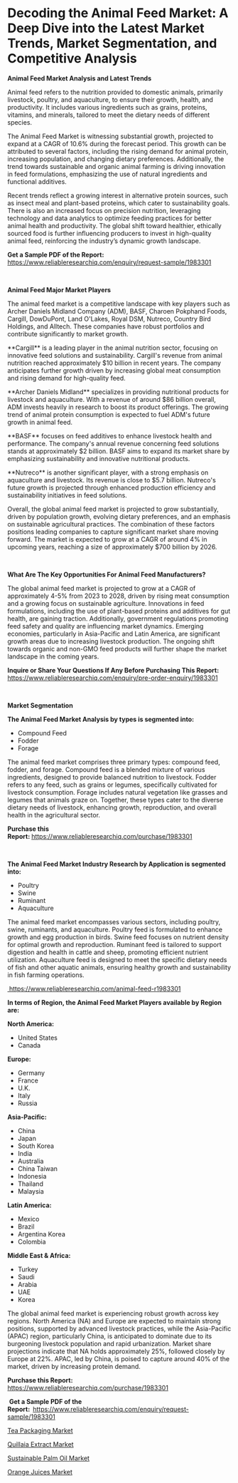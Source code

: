 <p><h1>Decoding the Animal Feed Market: A Deep Dive into the Latest Market Trends, Market Segmentation, and Competitive Analysis</h1></p><p><strong>Animal Feed Market Analysis and Latest Trends</strong></p>
<p><p>Animal feed refers to the nutrition provided to domestic animals, primarily livestock, poultry, and aquaculture, to ensure their growth, health, and productivity. It includes various ingredients such as grains, proteins, vitamins, and minerals, tailored to meet the dietary needs of different species.</p><p>The Animal Feed Market is witnessing substantial growth, projected to expand at a CAGR of 10.6% during the forecast period. This growth can be attributed to several factors, including the rising demand for animal protein, increasing population, and changing dietary preferences. Additionally, the trend towards sustainable and organic animal farming is driving innovation in feed formulations, emphasizing the use of natural ingredients and functional additives.</p><p>Recent trends reflect a growing interest in alternative protein sources, such as insect meal and plant-based proteins, which cater to sustainability goals. There is also an increased focus on precision nutrition, leveraging technology and data analytics to optimize feeding practices for better animal health and productivity. The global shift toward healthier, ethically sourced food is further influencing producers to invest in high-quality animal feed, reinforcing the industry’s dynamic growth landscape.</p></p>
<p><strong>Get a Sample PDF of the Report:&nbsp;</strong> <a href="https://www.reliableresearchiq.com/enquiry/request-sample/1983301?utm_campaign=1144&utm_medium=2&utm_source=Github&utm_content=ia&utm_term=14022025&utm_id=animal-feed">https://www.reliableresearchiq.com/enquiry/request-sample/1983301</a></p>
<p>&nbsp;</p>
<p><strong>Animal Feed Major Market Players</strong></p>
<p><p>The animal feed market is a competitive landscape with key players such as Archer Daniels Midland Company (ADM), BASF, Charoen Pokphand Foods, Cargill, DowDuPont, Land O'Lakes, Royal DSM, Nutreco, Country Bird Holdings, and Alltech. These companies have robust portfolios and contribute significantly to market growth.</p><p>**Cargill** is a leading player in the animal nutrition sector, focusing on innovative feed solutions and sustainability. Cargill's revenue from animal nutrition reached approximately $10 billion in recent years. The company anticipates further growth driven by increasing global meat consumption and rising demand for high-quality feed.</p><p>**Archer Daniels Midland** specializes in providing nutritional products for livestock and aquaculture. With a revenue of around $86 billion overall, ADM invests heavily in research to boost its product offerings. The growing trend of animal protein consumption is expected to fuel ADM's future growth in animal feed.</p><p>**BASF** focuses on feed additives to enhance livestock health and performance. The company's annual revenue concerning feed solutions stands at approximately $2 billion. BASF aims to expand its market share by emphasizing sustainability and innovative nutritional products.</p><p>**Nutreco** is another significant player, with a strong emphasis on aquaculture and livestock. Its revenue is close to $5.7 billion. Nutreco's future growth is projected through enhanced production efficiency and sustainability initiatives in feed solutions. </p><p>Overall, the global animal feed market is projected to grow substantially, driven by population growth, evolving dietary preferences, and an emphasis on sustainable agricultural practices. The combination of these factors positions leading companies to capture significant market share moving forward. The market is expected to grow at a CAGR of around 4% in upcoming years, reaching a size of approximately $700 billion by 2026.</p></p>
<p>&nbsp;</p>
<p><strong>What Are The Key Opportunities For Animal Feed Manufacturers?</strong></p>
<p><p>The global animal feed market is projected to grow at a CAGR of approximately 4-5% from 2023 to 2028, driven by rising meat consumption and a growing focus on sustainable agriculture. Innovations in feed formulations, including the use of plant-based proteins and additives for gut health, are gaining traction. Additionally, government regulations promoting feed safety and quality are influencing market dynamics. Emerging economies, particularly in Asia-Pacific and Latin America, are significant growth areas due to increasing livestock production. The ongoing shift towards organic and non-GMO feed products will further shape the market landscape in the coming years.</p></p>
<p><strong>Inquire or Share Your Questions If Any Before Purchasing This Report:</strong> <a href="https://www.reliableresearchiq.com/enquiry/pre-order-enquiry/1983301?utm_campaign=1144&utm_medium=2&utm_source=Github&utm_content=ia&utm_term=14022025&utm_id=animal-feed">https://www.reliableresearchiq.com/enquiry/pre-order-enquiry/1983301</a></p>
<p>&nbsp;</p>
<p><strong>Market Segmentation</strong></p>
<p><strong>The Animal Feed Market Analysis by types is segmented into:</strong></p>
<p><ul><li>Compound Feed</li><li>Fodder</li><li>Forage</li></ul></p>
<p><p>The animal feed market comprises three primary types: compound feed, fodder, and forage. Compound feed is a blended mixture of various ingredients, designed to provide balanced nutrition to livestock. Fodder refers to any feed, such as grains or legumes, specifically cultivated for livestock consumption. Forage includes natural vegetation like grasses and legumes that animals graze on. Together, these types cater to the diverse dietary needs of livestock, enhancing growth, reproduction, and overall health in the agricultural sector.</p></p>
<p><strong>Purchase this Report:&nbsp;</strong><a href="https://www.reliableresearchiq.com/purchase/1983301?utm_campaign=1144&utm_medium=2&utm_source=Github&utm_content=ia&utm_term=14022025&utm_id=animal-feed">https://www.reliableresearchiq.com/purchase/1983301</a></p>
<p>&nbsp;</p>
<p><strong>The Animal Feed Market Industry Research by Application is segmented into:</strong></p>
<p><ul><li>Poultry</li><li>Swine</li><li>Ruminant</li><li>Aquaculture</li></ul></p>
<p><p>The animal feed market encompasses various sectors, including poultry, swine, ruminants, and aquaculture. Poultry feed is formulated to enhance growth and egg production in birds. Swine feed focuses on nutrient density for optimal growth and reproduction. Ruminant feed is tailored to support digestion and health in cattle and sheep, promoting efficient nutrient utilization. Aquaculture feed is designed to meet the specific dietary needs of fish and other aquatic animals, ensuring healthy growth and sustainability in fish farming operations.</p></p>
<p><a href="https://www.reliableresearchiq.com/animal-feed-r1983301?utm_campaign=1144&utm_medium=2&utm_source=Github&utm_content=ia&utm_term=14022025&utm_id=animal-feed">&nbsp;https://www.reliableresearchiq.com/animal-feed-r1983301</a></p>
<p><strong>In terms of Region, the Animal Feed Market Players available by Region are:</strong></p>
<p>
    <p> <strong> North America: </strong>
        <ul>
            <li>United States</li>
            <li>Canada</li>
        </ul>
        </p> 
    <p> <strong> Europe: </strong>
        <ul>
            <li>Germany</li>
            <li>France</li>
            <li>U.K.</li>
            <li>Italy</li>
            <li>Russia</li>
        </ul>
        </p> 
    <p> <strong> Asia-Pacific: </strong>
        <ul>
            <li>China</li>
            <li>Japan</li>
            <li>South Korea</li>
            <li>India</li>
            <li>Australia</li>
            <li>China Taiwan</li>
            <li>Indonesia</li>
            <li>Thailand</li>
            <li>Malaysia</li>
        </ul>
        </p> 
    <p> <strong> Latin America: </strong>
        <ul>
            <li>Mexico</li>
            <li>Brazil</li>
            <li>Argentina Korea</li>
            <li>Colombia</li>
        </ul>
        </p> 
    <p> <strong> Middle East & Africa: </strong>
        <ul>
            <li>Turkey</li>
            <li>Saudi</li>
            <li>Arabia</li>
            <li>UAE</li>
            <li>Korea</li>
        </ul>
    </p>
    </p>
<p><p>The global animal feed market is experiencing robust growth across key regions. North America (NA) and Europe are expected to maintain strong positions, supported by advanced livestock practices, while the Asia-Pacific (APAC) region, particularly China, is anticipated to dominate due to its burgeoning livestock population and rapid urbanization. Market share projections indicate that NA holds approximately 25%, followed closely by Europe at 22%. APAC, led by China, is poised to capture around 40% of the market, driven by increasing protein demand.</p></p>
<p><strong>Purchase this Report: </strong><a href="https://www.reliableresearchiq.com/purchase/1983301?utm_campaign=1144&utm_medium=2&utm_source=Github&utm_content=ia&utm_term=14022025&utm_id=animal-feed">https://www.reliableresearchiq.com/purchase/1983301</a></p>
<p>&nbsp;<strong>Get a Sample PDF of the Report:&nbsp;&nbsp;</strong><a href="https://www.reliableresearchiq.com/enquiry/request-sample/1983301?utm_campaign=1144&utm_medium=2&utm_source=Github&utm_content=ia&utm_term=14022025&utm_id=animal-feed">https://www.reliableresearchiq.com/enquiry/request-sample/1983301</a></p>
<p><strong></strong></p>
<p><p><a href="https://github.com/sandoyjonet/Market-Research-Report-List-1/blob/main/tea-packaging-market.md?utm_campaign=1144&utm_medium=2&utm_source=Github&utm_content=ia&utm_term=14022025&utm_id=animal-feed">Tea Packaging Market</a></p><p><a href="https://github.com/gunbybeahmg1/Market-Research-Report-List-1/blob/main/quillaia-extract-market.md?utm_campaign=1144&utm_medium=2&utm_source=Github&utm_content=ia&utm_term=14022025&utm_id=animal-feed">Quillaia Extract Market</a></p><p><a href="https://github.com/aoiniyaloz/Market-Research-Report-List-1/blob/main/sustainable-palm-oil-market.md?utm_campaign=1144&utm_medium=2&utm_source=Github&utm_content=ia&utm_term=14022025&utm_id=animal-feed">Sustainable Palm Oil Market</a></p><p><a href="https://github.com/mateyappiazo/Market-Research-Report-List-1/blob/main/orange-juices-market.md?utm_campaign=1144&utm_medium=2&utm_source=Github&utm_content=ia&utm_term=14022025&utm_id=animal-feed">Orange Juices Market</a></p></p>